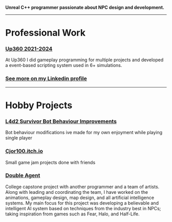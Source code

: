 
**Unreal C++ programmer passionate about NPC design and development.**

* * *

# Professional Work
### [Up360 2021-2024](https://up360.co/portfolio/)
At Up360 I did gameplay programming for multiple projects and developed a event-based scripting system used in 6+ simulations.

### [See more on my Linkedin profile](https://www.linkedin.com/in/christophermajorunreal/)

* * *

# Hobby Projects
### [L4d2 Survivor Bot Behaviour Improvements](https://github.com/Cjor100/L4d2SurvivorSourcemods)
Bot behaviour modifications ive made for my own enjoyment while playing single player

### [Cjor100.itch.io](https://cjor100.itch.io/)
Small game jam projects done with friends

### [Double Agent](https://cjor100.itch.io/doubleagent)
College capstone project with another programmer and a team of artists. Along with leading and coordinating the team, I have worked on the animations, gameplay design, map design, and all artificial intelligence systems. My main focus for this project was developing a believable and intelligent AI system based on techniques from the 
industry best in NPCs; taking inspiration from games such as Fear, Halo, and Half-Life.
